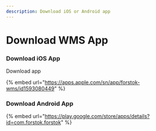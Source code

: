 ```yaml
---
description: Download iOS or Android app
---
```


# Download WMS App

### Download iOS App

Download app

{% embed url="https://apps.apple.com/sn/app/forstok-wms/id1593080449" %}

### Download Android App

{% embed url="https://play.google.com/store/apps/details?id=com.forstok.forstok" %}
